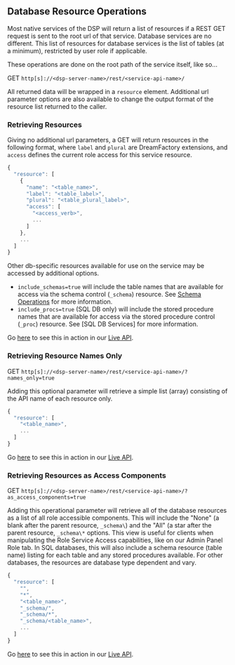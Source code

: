 ## Database Resource Operations

Most native services of the DSP will return a list of resources if a REST GET request is sent to the root url of that service. Database services are no different. This list of resources for database services is the list of tables (at a minimum), restricted by user role if applicable.

These operations are done on the root path of the service itself, like so...

GET `http[s]://<dsp-server-name>/rest/<service-api-name>/`

All returned data will be wrapped in a `resource` element. Additional url parameter options are also available to change the output format of the resource list returned to the caller.


### <a name="get-resources"></a>Retrieving Resources

Giving no additional url parameters, a GET will return resources in the following format, where `label` and `plural` are DreamFactory extensions, and `access` defines the current role access for this service resource.

```javascript
{
  "resource": [
    {
      "name": "<table_name>",
      "label": "<table_label>",
      "plural": "<table_plural_label>",
      "access": [
        "<access_verb>",
        ...
      ]
    },
    ...
  ]
}
```

Other db-specific resources available for use on the service may be accessed by additional options.

* `include_schemas=true` will include the table names that are available for access via the schema control (`_schema`) resource. See [Schema Operations](Database-Schema) for more information.
* `include_procs=true` (SQL DB only) will include the stored procedure names that are available for access via the stored procedure control (`_proc`) resource. See [SQL DB Services] for more information.

Go [here](https://dsp-sandman1.cloud.dreamfactory.com/swagger/#!/db/getResources) to see this in action in our [Live API](Admin-Console-api-sdk).

### <a name="get-tables"></a>Retrieving Resource Names Only

GET `http[s]://<dsp-server-name>/rest/<service-api-name>/?names_only=true`

Adding this optional parameter will retrieve a simple list (array) consisting of the API name of each resource only.

```javascript
{
  "resource": [
    "<table_name>",
    ...
  ]
}
```

Go [here](https://dsp-sandman1.cloud.dreamfactory.com/swagger/#!/db/getTables) to see this in action in our [Live API](Admin-Console-api-sdk).

### <a name="get-access-components"></a>Retrieving Resources as Access Components

GET `http[s]://<dsp-server-name>/rest/<service-api-name>/?as_access_components=true`

Adding this operational parameter will retrieve all of the database resources as a list of all role accessible components. This will include the "None" (a blank after the parent resource, `_schema\`) and the "All" (a star after the parent resource, `_schema\*` options. This view is useful for clients when manipulating the Role Service Access capabilities, like on our Admin Panel Role tab. In SQL databases, this will also include a schema resource (table name) listing for each table and any stored procedures available. For other databases, the resources are database type dependent and vary.

```javascript
{
  "resource": [
    "",
    "*",
    "<table_name>",
    "_schema/",
    "_schema/*",
    "_schema/<table_name>",
    ...
  ]
}
```

Go [here](https://dsp-sandman1.cloud.dreamfactory.com/swagger/#!/db/getAccessComponents) to see this in action in our [Live API](Admin-Console-api-sdk).


